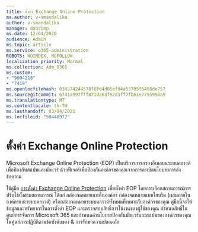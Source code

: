 ```yaml
---
title: ตั้งค่า Exchange Online Protection
ms.author: v-smandalika
author: v-smandalika
manager: dansimp
ms.date: 12/04/2020
audience: Admin
ms.topic: article
ms.service: o365-administration
ROBOTS: NOINDEX, NOFOLLOW
localization_priority: Normal
ms.collection: Adm_O365
ms.custom:
- "9004218"
- "7419"
ms.openlocfilehash: 038274244578f8fd4d05ef94a53705f6498de757
ms.sourcegitcommit: 6741a997fff871d263f92d3ff7fb61e7755956a9
ms.translationtype: MT
ms.contentlocale: th-TH
ms.lasthandoff: 03/04/2021
ms.locfileid: "50448977"
---
```

# <a name="set-up-exchange-online-protection"></a>ตั้งค่า Exchange Online Protection

Microsoft Exchange Online Protection (EOP) เป็นบริการการกรองอีเมลบนระบบคลาวด์เพื่อป้องกันสแปมและมัลแวร์ ด้วยฟีเจอร์เพื่อป้องกันองค์กรของคุณจากการละเมิดนโยบายการส่งข้อความ

ใช้คู่มือ [การตั้งค่า Exchange Online Protection](https://go.microsoft.com/fwlink/?linkid=2071067) เพื่อตั้งค่า EOP โดยการเลือกสถานการณ์การปรับใช้ทั้งสามสถานการณ์ ได้แก่ กล่องจดหมายภายในองค์กร กล่องจดหมายแบบไฮบริด (ผสมภายในองค์กรและระบบคลาวด์) หรือกล่องจดหมายระบบคลาวด์ทั้งหมดที่เหมาะกับองค์กรของคุณ คู่มือนี้จะให้ข้อมูลและทรัพยากรในการตั้งค่า EOP และตรวจสอบสิทธิ์การใช้งานของผู้ใช้ของคุณ กําหนดสิทธิ์ในศูนย์การจัดการ Microsoft 365 และกําหนดค่านโยบายป้องกันมัลแวร์และสแปมขององค์กรของคุณในศูนย์การปฏิบัติตามข้อบังคับของ & การรักษาความปลอดภัย
